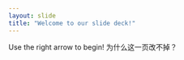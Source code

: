 ```yaml
---
layout: slide
title: "Welcome to our slide deck!"
---
```


Use the right arrow to begin! 为什么这一页改不掉？
